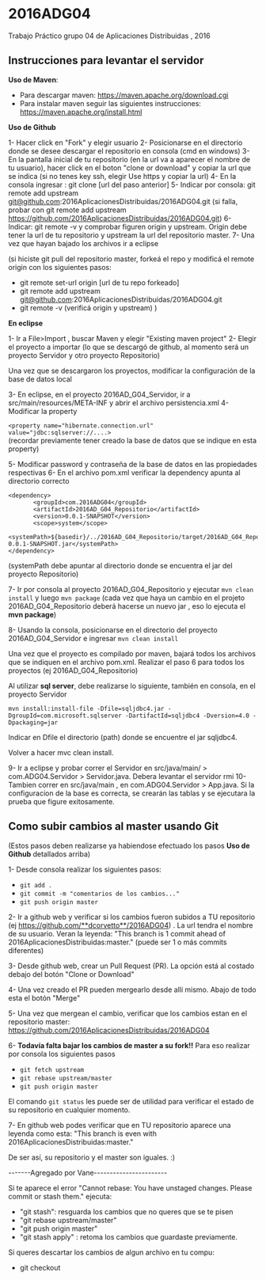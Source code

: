 # 2016ADG04
Trabajo Práctico grupo 04 de Aplicaciones Distribuidas , 2016


Instrucciones para levantar el servidor
-----------------------------------------

**Uso de Maven**:
- Para descargar maven: https://maven.apache.org/download.cgi 
- Para instalar maven seguir las siguientes instrucciones: https://maven.apache.org/install.html

**Uso de Github**

1- Hacer click en "Fork" y elegir usuario
2- Posicionarse en el directorio donde se desee descargar el repositorio en consola (cmd en windows)
3- En la pantalla inicial de tu repositorio (en la url va a aparecer el nombre de tu usuario), hacer click en  el boton "clone or download" y copiar la url que se indica (si no tenes key ssh, elegir Use https y copiar la url)
4- En la consola ingresar : git clone [url del paso anterior]
5- Indicar por consola: git remote add upstream git@github.com:2016AplicacionesDistribuidas/2016ADG04.git 
(si falla, probar con git remote add upstream https://github.com/2016AplicacionesDistribuidas/2016ADG04.git)
6- Indicar: git remote -v   y comprobar figuren origin y upstream. Origin debe tener la url de tu repositorio y upstream la url del repositorio master.
7- Una vez que hayan bajado los archivos ir a eclipse

(si hiciste git pull del repositorio master, forkeá el repo y modificá el remote origin con los siguientes pasos:
- git remote set-url origin  [url de tu repo forkeado]
- git remote add upstream git@github.com:2016AplicacionesDistribuidas/2016ADG04.git
- git remote -v (verificá origin y upstream)
)


**En eclipse**

1- Ir a File>Import , buscar Maven y elegir "Existing maven project"
2- Elegir el proyecto a importar (lo que se descargó de github, al momento será un proyecto Servidor y otro proyecto Repositorio)

Una vez que se descargaron los proyectos, modificar la configuración de la base de datos local

3- En eclipse, en el proyecto 2016AD_G04_Servidor, ir a src/main/resources/META-INF y abrir el archivo persistencia.xml
4- Modificar la property

```<property name="hibernate.connection.url" value="jdbc:sqlserver://....>```  
(recordar previamente tener creado la base de datos que se indique en esta property)

5- Modificar password y contraseña de la base de datos en las propiedades respectivas
6- En el archivo pom.xml verificar la dependency apunta al directorio correcto
```
<dependency>
       <groupId>com.2016ADG04</groupId>
       <artifactId>2016AD_G04_Repositorio</artifactId>
       <version>0.0.1-SNAPSHOT</version>
       <scope>system</scope>
       <systemPath>${basedir}/../2016AD_G04_Repositorio/target/2016AD_G04_Repositorio-0.0.1-SNAPSHOT.jar</systemPath>
</dependency>
```
(systemPath debe apuntar al directorio donde se encuentra el jar del proyecto Repositorio)

7- Ir por consola al proyecto 2016AD_G04_Repositorio y ejecutar ```mvn clean install``` y luego ```mvn package```  (cada vez que haya un cambio en el projeto 2016AD_G04_Repositorio deberá hacerse un nuevo jar , eso lo ejecuta el **mvn package**)

8- Usando la consola, posicionarse en el directorio del proyecto 2016AD_G04_Servidor e ingresar  ```mvn clean install```

Una vez que el proyecto es compilado por maven, bajará todos los archivos que se indiquen en el archivo pom.xml. Realizar el paso 6 para todos los proyectos (ej 2016AD_G04_Repositorio)

Al utilizar **sql server**, debe realizarse lo siguiente, también en consola, en el proyecto Servidor

```mvn install:install-file -Dfile=sqljdbc4.jar -DgroupId=com.microsoft.sqlserver -DartifactId=sqljdbc4 -Dversion=4.0 -Dpackaging=jar```

Indicar en Dfile el directorio (path) donde se encuentre el jar sqljdbc4.

Volver a hacer mvc clean install.


9- Ir a eclipse y probar correr el Servidor en src/java/main/ > com.ADG04.Servidor > Servidor.java. Debera levantar el servidor rmi
10- Tambien correr en src/java/main  , en com.ADG04.Servidor > App.java.  Si la configuracion de la base es correcta, se crearán las tablas y se ejecutara la prueba que figure exitosamente.


Como subir cambios al master usando Git
-----------------------------------------
(Estos pasos deben realizarse ya habiendose efectuado los pasos **Uso de Github** detallados arriba)

1- Desde consola realizar los siguientes pasos:

- ```git add .```
- ```git commit -m "comentarios de los cambios..."```
- ```git push origin master ```

2- Ir a github web y verificar si los cambios fueron subidos a TU repositorio (ej https://github.com/**dcorvetto**/2016ADG04) . La url tendra el nombre de su usuario. Veran la leyenda:
"This branch is 1 commit ahead of 2016AplicacionesDistribuidas:master." (puede ser 1 o más commits diferentes)

3- Desde github web, crear un Pull Request (PR). La opción está al costado debajo del botón "Clone or Download"

4- Una vez creado el PR pueden mergearlo desde allí mismo. Abajo de todo esta el botón "Merge"

5- Una vez que mergean el cambio, verificar que los cambios estan en el repositorio master: https://github.com/2016AplicacionesDistribuidas/2016ADG04

6- **Todavía falta bajar los cambios de master a su fork!!** Para eso realizar por consola los siguientes pasos

- ```git fetch upstream```
- ```git rebase upstream/master```
- ```git push origin master```

El comando ```git status``` les puede ser de utilidad para verificar el estado de su repositorio en cualquier momento.

7- En github web podes verificar que en TU repositorio aparece una leyenda como esta:
"This branch is even with 2016AplicacionesDistribuidas:master."

De ser así, su repositorio y el master son iguales. :)


-------Agregado por Vane-----------------------

Si te aparece el error "Cannot rebase: You have unstaged changes. Please commit or stash them."
ejecuta:
- "git stash": resguarda los cambios que no queres que se te pisen
- "git rebase upstream/master"
- "git push origin master"
- "git stash apply" : retoma los cambios que guardaste previamente.


Si queres descartar los cambios de algun archivo en tu compu:

- git checkout <file>

